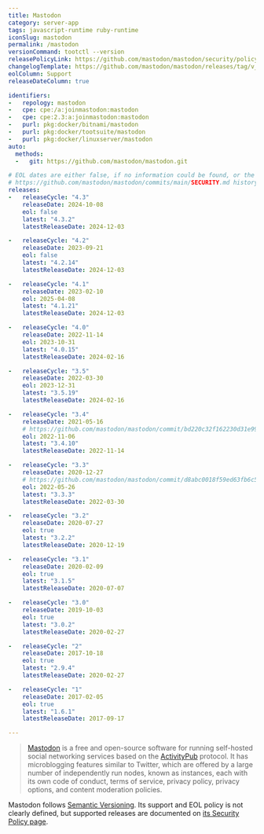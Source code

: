 ```yaml
---
title: Mastodon
category: server-app
tags: javascript-runtime ruby-runtime
iconSlug: mastodon
permalink: /mastodon
versionCommand: tootctl --version
releasePolicyLink: https://github.com/mastodon/mastodon/security/policy
changelogTemplate: https://github.com/mastodon/mastodon/releases/tag/v__LATEST__
eolColumn: Support
releaseDateColumn: true

identifiers:
-   repology: mastodon
-   cpe: cpe:/a:joinmastodon:mastodon
-   cpe: cpe:2.3:a:joinmastodon:mastodon
-   purl: pkg:docker/bitnami/mastodon
-   purl: pkg:docker/tootsuite/mastodon
-   purl: pkg:docker/linuxserver/mastodon
auto:
  methods:
  -   git: https://github.com/mastodon/mastodon.git

# EOL dates are either false, if no information could be found, or the date found in
# https://github.com/mastodon/mastodon/commits/main/SECURITY.md history.
releases:
-   releaseCycle: "4.3"
    releaseDate: 2024-10-08
    eol: false
    latest: "4.3.2"
    latestReleaseDate: 2024-12-03

-   releaseCycle: "4.2"
    releaseDate: 2023-09-21
    eol: false
    latest: "4.2.14"
    latestReleaseDate: 2024-12-03

-   releaseCycle: "4.1"
    releaseDate: 2023-02-10
    eol: 2025-04-08
    latest: "4.1.21"
    latestReleaseDate: 2024-12-03

-   releaseCycle: "4.0"
    releaseDate: 2022-11-14
    eol: 2023-10-31
    latest: "4.0.15"
    latestReleaseDate: 2024-02-16

-   releaseCycle: "3.5"
    releaseDate: 2022-03-30
    eol: 2023-12-31
    latest: "3.5.19"
    latestReleaseDate: 2024-02-16

-   releaseCycle: "3.4"
    releaseDate: 2021-05-16
    # https://github.com/mastodon/mastodon/commit/bd220c32f162230d31e99bdabd30aea787a89cfc
    eol: 2022-11-06
    latest: "3.4.10"
    latestReleaseDate: 2022-11-14

-   releaseCycle: "3.3"
    releaseDate: 2020-12-27
    # https://github.com/mastodon/mastodon/commit/d8abc0018f59ed63fb6c5fae2f6081c141a4b978
    eol: 2022-05-26
    latest: "3.3.3"
    latestReleaseDate: 2022-03-30

-   releaseCycle: "3.2"
    releaseDate: 2020-07-27
    eol: true
    latest: "3.2.2"
    latestReleaseDate: 2020-12-19

-   releaseCycle: "3.1"
    releaseDate: 2020-02-09
    eol: true
    latest: "3.1.5"
    latestReleaseDate: 2020-07-07

-   releaseCycle: "3.0"
    releaseDate: 2019-10-03
    eol: true
    latest: "3.0.2"
    latestReleaseDate: 2020-02-27

-   releaseCycle: "2"
    releaseDate: 2017-10-18
    eol: true
    latest: "2.9.4"
    latestReleaseDate: 2020-02-27

-   releaseCycle: "1"
    releaseDate: 2017-02-05
    eol: true
    latest: "1.6.1"
    latestReleaseDate: 2017-09-17

---
```


> [Mastodon](https://joinmastodon.org/) is a free and open-source software for running self-hosted
> social networking services based on the [ActivityPub](https://activitypub.rocks/) protocol. It has microblogging features
> similar to Twitter, which are offered by a large number of independently run nodes, known as
> instances, each with its own code of conduct, terms of service, privacy policy, privacy options,
> and content moderation policies.

Mastodon follows [Semantic Versioning](https://semver.org/). Its support and EOL policy is not
clearly defined, but supported releases are documented on
[its Security Policy page](https://github.com/mastodon/mastodon/security/policy).
